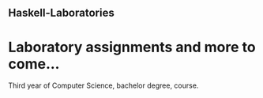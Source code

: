 ## Haskell-Laboratories
# Laboratory assignments and more to come...
Third year of Computer Science, bachelor degree, course.

